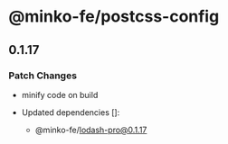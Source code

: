# @minko-fe/postcss-config

## 0.1.17

### Patch Changes

- minify code on build

- Updated dependencies []:
  - @minko-fe/lodash-pro@0.1.17
